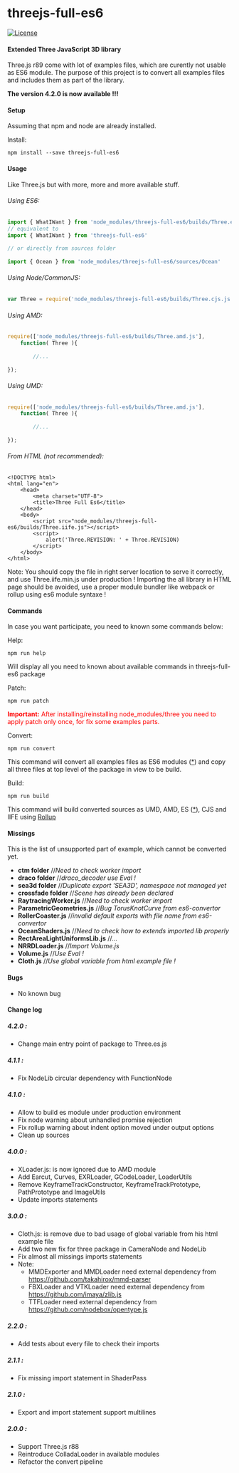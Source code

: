 threejs-full-es6
================

[![License][license-badge]][license-badge-url]

#### Extended Three JavaScript 3D library ####

Three.js r89 come with lot of examples files, which are curently not usable as ES6 module. 
The purpose of this project is to convert all examples files and includes them as part 
of the library.

**The version 4.2.0 is now available !!!**

#### Setup ####

Assuming that npm and node are already installed.

Install:
````
npm install --save threejs-full-es6
````

#### Usage ####

Like Three.js but with more, more and more available stuff.

###### Using ES6: ######

````javascript
import { WhatIWant } from 'node_modules/threejs-full-es6/builds/Three.es.js'
// equivalent to
import { WhatIWant } from 'threejs-full-es6'
 
// or directly from sources folder
 
import { Ocean } from 'node_modules/threejs-full-es6/sources/Ocean'
````

###### Using Node/CommonJS: ######
````javascript
var Three = require('node_modules/threejs-full-es6/builds/Three.cjs.js')
````


###### Using AMD: ######

````javascript
require(['node_modules/threejs-full-es6/builds/Three.amd.js'], 
    function( Three ){
    
        //...
        
});
````

###### Using UMD: ######

````javascript
require(['node_modules/threejs-full-es6/builds/Three.amd.js'], 
    function( Three ){
    
        //...
        
});
````

###### From HTML (not recommended): ######

````
<!DOCTYPE html>
<html lang="en">
    <head>
        <meta charset="UTF-8">
        <title>Three Full Es6</title>
    </head>
    <body>
        <script src="node_modules/threejs-full-es6/builds/Three.iife.js"></script>
        <script>
            alert('Three.REVISION: ' + Three.REVISION)
        </script>
    </body>
</html>
````

Note: You should copy the file in right server location to serve it correctly, and use Three.iife.min.js under production ! Importing the all library in HTML page should be avoided, use a proper module bundler like webpack or rollup using es6 module syntaxe !


#### Commands ####
In case you want participate, you need to known some commands below:

Help:
````
npm run help
````
Will display all you need to known about available commands in threejs-full-es6 package

Patch:
````
npm run patch
````
<span style="color:red">**Important:** After installing/reinstalling node_modules/three you need to apply patch only once, for fix some examples parts.</span>

Convert:
````
npm run convert
````
This command will convert all examples files as ES6 modules ([*](#miss)) and copy all three files at top level of the package in view to be build.

Build:<br>
````
npm run build
````
This command will build converted sources as UMD, AMD, ES ([*](#bug)), CJS and IIFE using [Rollup](https://rollupjs.org/)

#### <a id="miss"></a>Missings ####

This is the list of unsupported part of example, which cannot be converted yet.
* **ctm folder** //*Need to check worker import*
* **draco folder** //*draco_decoder use Eval !*
* **sea3d folder** //*Duplicate export 'SEA3D', namespace not managed yet*
* **crossfade folder** //*Scene has already been declared*
* **RaytracingWorker.js** //*Need to check worker import*
* **ParametricGeometries.js** //*Bug TorusKnotCurve from es6-convertor*
* **RollerCoaster.js** //*invalid default exports with file name from es6-convertor*
* **OceanShaders.js** //*Need to check how to extends imported lib properly*
* **RectAreaLightUniformsLib.js** //*...*
* **NRRDLoader.js** //*Import Volume.js*
* **Volume.js** //*Use Eval !*
* **Cloth.js** //*Use global variable from html example file !*

#### <a id="bug"></a>Bugs ####
- No known bug


#### Change log ####

##### 4.2.0 :

* Change main entry point of package to Three.es.js

##### 4.1.1 :

* Fix NodeLib circular dependency with FunctionNode

##### 4.1.0 :

* Allow to build es module under production environment
* Fix node warning about unhandled promise rejection
* Fix rollup warning about indent option moved under output options
* Clean up sources

##### 4.0.0 :
    
* XLoader.js: is now ignored due to AMD module
* Add Earcut, Curves, EXRLoader, GCodeLoader, LoaderUtils
* Remove KeyframeTrackConstructor, KeyframeTrackPrototype, PathPrototype and ImageUtils
* Update imports statements


##### 3.0.0 :

* Cloth.js: is remove due to bad usage of global variable from his html example file
* Add two new fix for three package in CameraNode and NodeLib
* Fix almost all missings imports statements
* Note: 
   - MMDExporter and MMDLoader need external dependency from https://github.com/takahirox/mmd-parser
   - FBXLoader and VTKLoader need external dependency from https://github.com/imaya/zlib.js
   - TTFLoader need external dependency from https://github.com/nodebox/opentype.js


##### 2.2.0 :

* Add tests about every file to check their imports

##### 2.1.1 :

* Fix missing import statement in ShaderPass

##### 2.1.0 :

* Export and import statement support multilines

##### 2.0.0 :

* Support Three.js r88
* Reintroduce ColladaLoader in available modules
* Refactor the convert pipeline

[license-badge]: https://img.shields.io/npm/l/three.svg
[license-badge-url]: ./LICENSE.md
